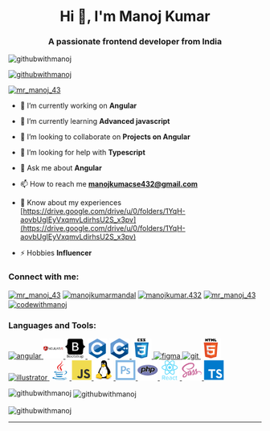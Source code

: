 <h1 align="center">Hi 👋, I'm Manoj Kumar</h1>
<h3 align="center">A passionate frontend developer from India</h3>

<p align="left"> <img src="https://komarev.com/ghpvc/?username=githubwithmanoj&label=Profile%20views&color=0e75b6&style=flat" alt="githubwithmanoj" /> </p>

<p align="left"> <a href="https://github.com/ryo-ma/github-profile-trophy"><img src="https://github-profile-trophy.vercel.app/?username=githubwithmanoj" alt="githubwithmanoj" /></a> </p>

<p align="left"> <a href="https://twitter.com/mr_manoj_43" target="blank"><img src="https://img.shields.io/twitter/follow/mr_manoj_43?logo=twitter&style=for-the-badge" alt="mr_manoj_43" /></a> </p>

- 🔭 I’m currently working on **Angular**

- 🌱 I’m currently learning **Advanced javascript**

- 👯 I’m looking to collaborate on **Projects on Angular**

- 🤝 I’m looking for help with **Typescript**

- 💬 Ask me about **Angular**

- 📫 How to reach me **manojkumacse432@gmail.com**

- 📄 Know about my experiences [https://drive.google.com/drive/u/0/folders/1YqH-aovbUgIEyVxqmvLdirhsU2S_x3pv](https://drive.google.com/drive/u/0/folders/1YqH-aovbUgIEyVxqmvLdirhsU2S_x3pv)

- ⚡ Hobbies **Influencer**

<h3 align="left">Connect with me:</h3>
<p align="left">
<a href="https://twitter.com/mr_manoj_43" target="blank"><img align="center" src="https://raw.githubusercontent.com/rahuldkjain/github-profile-readme-generator/master/src/images/icons/Social/twitter.svg" alt="mr_manoj_43" height="30" width="40" /></a>
<a href="https://linkedin.com/in/manojkumarmandal" target="blank"><img align="center" src="https://raw.githubusercontent.com/rahuldkjain/github-profile-readme-generator/master/src/images/icons/Social/linked-in-alt.svg" alt="manojkumarmandal" height="30" width="40" /></a>
<a href="https://fb.com/manojkumar.432" target="blank"><img align="center" src="https://raw.githubusercontent.com/rahuldkjain/github-profile-readme-generator/master/src/images/icons/Social/facebook.svg" alt="manojkumar.432" height="30" width="40" /></a>
<a href="https://instagram.com/mr_manoj_43" target="blank"><img align="center" src="https://raw.githubusercontent.com/rahuldkjain/github-profile-readme-generator/master/src/images/icons/Social/instagram.svg" alt="mr_manoj_43" height="30" width="40" /></a>
<a href="https://www.codechef.com/users/codewithmanoj" target="blank"><img align="center" src="https://cdn.jsdelivr.net/npm/simple-icons@3.1.0/icons/codechef.svg" alt="codewithmanoj" height="30" width="40" /></a>
</p>

<h3 align="left">Languages and Tools:</h3>
<p align="left"> <a href="https://angular.io" target="_blank" rel="noreferrer"> <img src="https://angular.io/assets/images/logos/angular/angular.svg" alt="angular" width="40" height="40"/> </a> <a href="https://angular.io" target="_blank" rel="noreferrer"> <img src="https://raw.githubusercontent.com/devicons/devicon/master/icons/angularjs/angularjs-original-wordmark.svg" alt="angularjs" width="40" height="40"/> </a> <a href="https://getbootstrap.com" target="_blank" rel="noreferrer"> <img src="https://raw.githubusercontent.com/devicons/devicon/master/icons/bootstrap/bootstrap-plain-wordmark.svg" alt="bootstrap" width="40" height="40"/> </a> <a href="https://www.cprogramming.com/" target="_blank" rel="noreferrer"> <img src="https://raw.githubusercontent.com/devicons/devicon/master/icons/c/c-original.svg" alt="c" width="40" height="40"/> </a> <a href="https://www.w3schools.com/cpp/" target="_blank" rel="noreferrer"> <img src="https://raw.githubusercontent.com/devicons/devicon/master/icons/cplusplus/cplusplus-original.svg" alt="cplusplus" width="40" height="40"/> </a> <a href="https://www.w3schools.com/css/" target="_blank" rel="noreferrer"> <img src="https://raw.githubusercontent.com/devicons/devicon/master/icons/css3/css3-original-wordmark.svg" alt="css3" width="40" height="40"/> </a> <a href="https://www.figma.com/" target="_blank" rel="noreferrer"> <img src="https://www.vectorlogo.zone/logos/figma/figma-icon.svg" alt="figma" width="40" height="40"/> </a> <a href="https://git-scm.com/" target="_blank" rel="noreferrer"> <img src="https://www.vectorlogo.zone/logos/git-scm/git-scm-icon.svg" alt="git" width="40" height="40"/> </a> <a href="https://www.w3.org/html/" target="_blank" rel="noreferrer"> <img src="https://raw.githubusercontent.com/devicons/devicon/master/icons/html5/html5-original-wordmark.svg" alt="html5" width="40" height="40"/> </a> <a href="https://www.adobe.com/in/products/illustrator.html" target="_blank" rel="noreferrer"> <img src="https://www.vectorlogo.zone/logos/adobe_illustrator/adobe_illustrator-icon.svg" alt="illustrator" width="40" height="40"/> </a> <a href="https://www.java.com" target="_blank" rel="noreferrer"> <img src="https://raw.githubusercontent.com/devicons/devicon/master/icons/java/java-original.svg" alt="java" width="40" height="40"/> </a> <a href="https://developer.mozilla.org/en-US/docs/Web/JavaScript" target="_blank" rel="noreferrer"> <img src="https://raw.githubusercontent.com/devicons/devicon/master/icons/javascript/javascript-original.svg" alt="javascript" width="40" height="40"/> </a> <a href="https://www.linux.org/" target="_blank" rel="noreferrer"> <img src="https://raw.githubusercontent.com/devicons/devicon/master/icons/linux/linux-original.svg" alt="linux" width="40" height="40"/> </a> <a href="https://www.photoshop.com/en" target="_blank" rel="noreferrer"> <img src="https://raw.githubusercontent.com/devicons/devicon/master/icons/photoshop/photoshop-line.svg" alt="photoshop" width="40" height="40"/> </a> <a href="https://www.php.net" target="_blank" rel="noreferrer"> <img src="https://raw.githubusercontent.com/devicons/devicon/master/icons/php/php-original.svg" alt="php" width="40" height="40"/> </a> <a href="https://reactjs.org/" target="_blank" rel="noreferrer"> <img src="https://raw.githubusercontent.com/devicons/devicon/master/icons/react/react-original-wordmark.svg" alt="react" width="40" height="40"/> </a> <a href="https://sass-lang.com" target="_blank" rel="noreferrer"> <img src="https://raw.githubusercontent.com/devicons/devicon/master/icons/sass/sass-original.svg" alt="sass" width="40" height="40"/> </a> <a href="https://www.typescriptlang.org/" target="_blank" rel="noreferrer"> <img src="https://raw.githubusercontent.com/devicons/devicon/master/icons/typescript/typescript-original.svg" alt="typescript" width="40" height="40"/> </a> </p>

<p><img align="left" src="https://github-readme-stats.vercel.app/api/top-langs?username=githubwithmanoj&show_icons=true&locale=en&layout=compact" alt="githubwithmanoj" /></p>

<p>&nbsp;<img align="center" src="https://github-readme-stats.vercel.app/api?username=githubwithmanoj&show_icons=true&locale=en" alt="githubwithmanoj" /></p>

<p><img align="center" src="https://github-readme-streak-stats.herokuapp.com/?user=githubwithmanoj&" alt="githubwithmanoj" /></p>

****
